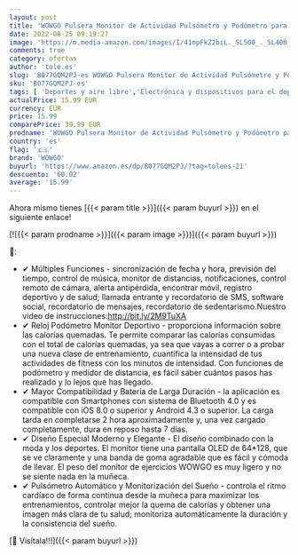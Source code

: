 ```yaml
---
layout: post
title: 'WOWGO Pulsera Monitor de Actividad Pulsómetro y Podómetro para Mujeres Impermeable IP67  con Bluetooth Contador de Pasos y Monitor de Sueño para Smartphones con Android e iOS: iPhone  Samsung'
date: 2022-08-25 09:19:27
image: 'https://m.media-amazon.com/images/I/41mpFkZ2biL._SL500_._SL400_.jpg'
comments: true
category: ofertas
author: 'tole.es'
slug: 'B077GQM2PJ-es WOWGO Pulsera Monitor de Actividad Pulsómetro y Podómetro...'
sku: 'B077GQM2PJ-es'
tags: [ 'Deportes y aire libre','Electrónica y dispositivos para el deporte','Monitores de actividad','android','wowgo','🇪🇸', ]
actualPrice: 15.99 EUR
currency: EUR
price: 15.99
comparePrice: 39.99 EUR
prodname: 'WOWGO Pulsera Monitor de Actividad Pulsómetro y Podómetro para Mujeres Impermeable IP67  con Bluetooth Contador de Pasos y Monitor de Sueño para Smartphones con Android e iOS: iPhone  Samsung'
country: 'es'
flag: '🇪🇸'
brand: 'WOWGO'
buyurl: 'https://www.amazon.es/dp/B077GQM2PJ/?tag=tolees-21'
descuento: '60.02'
average: '15.99'
---
```


Ahora mismo tienes [{{< param title >}}]({{< param buyurl >}}) en el siguiente enlace!

[![{{< param prodname >}}]({{< param image >}})]({{< param buyurl >}})

🔎:

- ✔ Múltiples Funciones - sincronización de fecha y hora, previsión del tiempo, control de música, monitor de distancias, notificaciones, control remoto de cámara, alerta antipérdida, encontrar móvil, registro deportivo y de salud; llamada entrante y recordatorio de SMS, software social, recordatorio de mensajes, recordatorio de sedentarismo.Nuestro video de instrucciones:http://bit.ly/2M9TuXA
- ✔ Reloj Podómetro Monitor Deportivo - proporciona información sobre las calorías quemadas. Te permite comparar las calorías consumidas con el total de calorías quemadas, ya sea que vayas a correr o a probar una nueva clase de entrenamiento, cuantifica la intensidad de tus actividades de fitness con los minutos de intensidad. Con funciones de podómetro y medidor de distancia, es fácil saber cuántos pasos has realizado y lo lejos que has llegado.
- ✔ Mayor Compatibilidad y Batería de Larga Duración - la aplicación es compatible con Smartphones con sistema de Bluetooth 4.0 y es compatible con iOS 8.0 o superior y Android 4.3 o superior. La carga tarda en completarse 2 hora aproximadamente y, una vez cargado completamente, dura en reposo hasta 7 días.
- ✔ Diseño Especial Moderno y Elegante - El diseño combinado con la moda y los deportes. El monitor tiene una pantalla OLED de 64*128, que se ve claramente y una banda de goma agradable que es fácil y cómoda de llevar. El peso del monitor de ejercicios WOWGO es muy ligero y no se siente nada en la muñeca.
- ✔ Pulsómetro Automático y Monitorización del Sueño - controla el ritmo cardíaco de forma continua desde la muñeca para maximizar los entrenamientos, controlar mejor la quema de calorías y obtener una imagen más clara de tu salud; monitoriza automáticamente la duración y la consistencia del sueño.

[🛒 Visítala!!!]({{< param buyurl >}})

